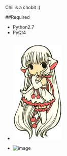Chii is a chobit :)

##Required 
* Python2.7
* PyQt4


##
* ![image](https://github.com/Mithrilwoodrat/Chobits/blob/master/pictures/chii.png)

* ![image](https://github.com/Mithrilwoodrat/Chobits/blob/master/screenshots/sreenshot1.png)
